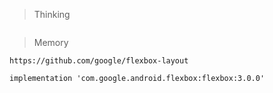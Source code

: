 > Thinking

```

```

> Memory

```
https://github.com/google/flexbox-layout

implementation 'com.google.android.flexbox:flexbox:3.0.0'

```

